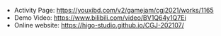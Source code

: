 - Activity Page: https://youxibd.com/v2/gamejam/cgj2021/works/1165
- Demo Video: https://www.bilibili.com/video/BV1Q64y1Q7Ei
- Online website: https://higo-studio.github.io/CGJ-202107/
